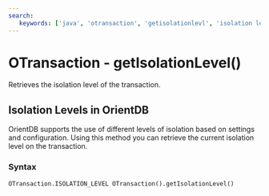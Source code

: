 ```yaml
---
search:
   keywords: ['java', 'otransaction', 'getisolationlevl', 'isolation levels']
---
```


# OTransaction - getIsolationLevel()

Retrieves the isolation level of the transaction.

## Isolation Levels in OrientDB

OrientDB supports the use of different levels of isolation based on settings and configuration.  Using this method you can retrieve the current isolation level on the transaction.

### Syntax

```
OTransaction.ISOLATION_LEVEL OTransaction().getIsolationLevel()
```



